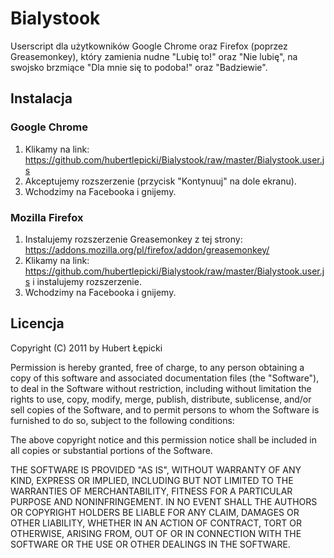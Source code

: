 # Bialystook

Userscript dla użytkowników Google Chrome oraz Firefox (poprzez Greasemonkey), który zamienia nudne "Lubię to!" oraz "Nie lubię", na swojsko brzmiące "Dla mnie się to podoba!" oraz "Badziewie".

## Instalacja

### Google Chrome

1. Klikamy na link: <https://github.com/hubertlepicki/Bialystook/raw/master/Bialystook.user.js>
2. Akceptujemy rozszerzenie (przycisk "Kontynuuj" na dole ekranu).
3. Wchodzimy na Facebooka i gnijemy.

### Mozilla Firefox

1. Instalujemy rozszerzenie Greasemonkey z tej strony: <https://addons.mozilla.org/pl/firefox/addon/greasemonkey/>
2. Klikamy na link: <https://github.com/hubertlepicki/Bialystook/raw/master/Bialystook.user.js> i instalujemy rozszerzenie.
3. Wchodzimy na Facebooka i gnijemy.

## Licencja

Copyright (C) 2011 by Hubert Łępicki

Permission is hereby granted, free of charge, to any person obtaining a copy
of this software and associated documentation files (the "Software"), to deal
in the Software without restriction, including without limitation the rights
to use, copy, modify, merge, publish, distribute, sublicense, and/or sell
copies of the Software, and to permit persons to whom the Software is
furnished to do so, subject to the following conditions:

The above copyright notice and this permission notice shall be included in
all copies or substantial portions of the Software.

THE SOFTWARE IS PROVIDED "AS IS", WITHOUT WARRANTY OF ANY KIND, EXPRESS OR
IMPLIED, INCLUDING BUT NOT LIMITED TO THE WARRANTIES OF MERCHANTABILITY,
FITNESS FOR A PARTICULAR PURPOSE AND NONINFRINGEMENT. IN NO EVENT SHALL THE
AUTHORS OR COPYRIGHT HOLDERS BE LIABLE FOR ANY CLAIM, DAMAGES OR OTHER
LIABILITY, WHETHER IN AN ACTION OF CONTRACT, TORT OR OTHERWISE, ARISING FROM,
OUT OF OR IN CONNECTION WITH THE SOFTWARE OR THE USE OR OTHER DEALINGS IN
THE SOFTWARE.
